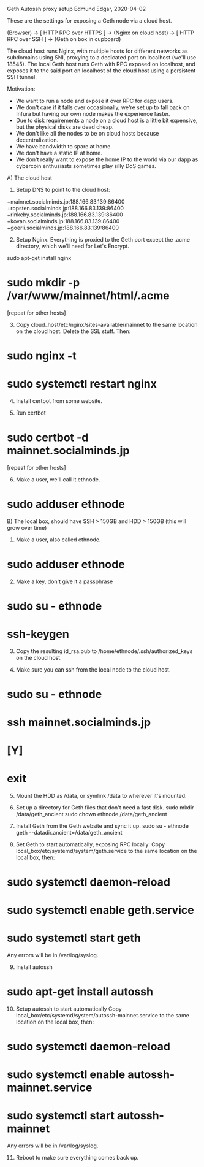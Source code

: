 Geth Autossh proxy setup
Edmund Edgar, 2020-04-02

These are the settings for exposing a Geth node via a cloud host.

(Browser) -> [ HTTP RPC over HTTPS ] -> (Nginx on cloud host) -> [ HTTP RPC over SSH ] -> (Geth on box in cupboard)

The cloud host runs Nginx, with multiple hosts for different networks as subdomains using SNI, proxying to a dedicated port on localhost (we'll use 18545).
The local Geth host runs Geth with RPC exposed on localhost, and exposes it to the said port on localhost of the cloud host using a persistent SSH tunnel.

Motivation:
* We want to run a node and expose it over RPC for dapp users.
* We don't care if it falls over occasionally, we're set up to fall back on Infura but having our own node makes the experience faster.
* Due to disk requirements a node on a cloud host is a little bit expensive, but the physical disks are dead cheap.
* We don't like all the nodes to be on cloud hosts because decentralization.
* We have bandwidth to spare at home.
* We don't have a static IP at home.
* We don't really want to expose the home IP to the world via our dapp as cybercoin enthusiasts sometimes play silly DoS games.


A) The cloud host

1) Setup DNS to point to the cloud host:

+mainnet.socialminds.jp:188.166.83.139:86400
+ropsten.socialminds.jp:188.166.83.139:86400
+rinkeby.socialminds.jp:188.166.83.139:86400
+kovan.socialminds.jp:188.166.83.139:86400
+goerli.socialminds.jp:188.166.83.139:86400

2) Setup Nginx. Everything is proxied to the Geth port except the .acme directory, which we'll need for Let's Encrypt.

sudo apt-get install nginx

# sudo mkdir -p /var/www/mainnet/html/.acme
[repeat for other hosts]

3) Copy cloud_host/etc/nginx/sites-available/mainnet to the same location on the cloud host. Delete the SSL stuff. Then:

# sudo nginx -t
# sudo systemctl restart nginx

4) Install certbot from some website.

5) Run certbot 
# sudo certbot -d mainnet.socialminds.jp
[repeat for other hosts]

6) Make a user, we'll call it ethnode.
# sudo adduser ethnode


B) The local box, should have SSH > 150GB and HDD > 150GB (this will grow over time)

1) Make a user, also called ethnode.
# sudo adduser ethnode

2) Make a key, don't give it a passphrase
# sudo su - ethnode
# ssh-keygen

3) Copy the resulting id_rsa.pub to /home/ethnode/.ssh/authorized_keys on the cloud host.

4) Make sure you can ssh from the local node to the cloud host.
# sudo su - ethnode
# ssh mainnet.socialminds.jp
# [Y]
# exit

5) Mount the HDD as /data, or symlink /data to wherever it's mounted.

6) Set up a directory for Geth files that don't need a fast disk.
sudo mkdir /data/geth_ancient
sudo chown ethnode /data/geth_ancient

7) Install Geth from the Geth website and sync it up.
sudo su - ethnode
geth --datadir.ancient=/data/geth_ancient 

8) Set Geth to start automatically, exposing RPC locally:
Copy local_box/etc/systemd/system/geth.service to the same location on the local box, then:
# sudo systemctl daemon-reload
# sudo systemctl enable geth.service
# sudo systemctl start geth
Any errors will be in /var/log/syslog.

9) Install autossh
# sudo apt-get install autossh

10) Setup autossh to start automatically
Copy local_box/etc/systemd/system/autossh-mainnet.service to the same location on the local box, then:
# sudo systemctl daemon-reload
# sudo systemctl enable autossh-mainnet.service
# sudo systemctl start autossh-mainnet
Any errors will be in /var/log/syslog.

11) Reboot to make sure everything comes back up.

